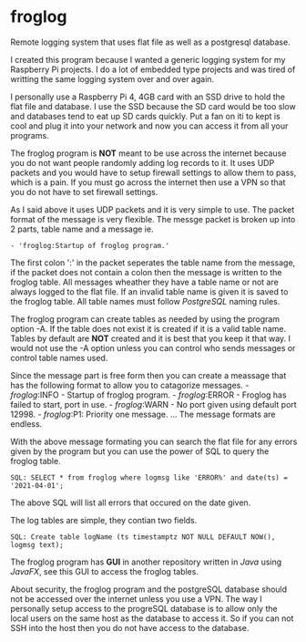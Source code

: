 # froglog
Remote logging system that uses flat file as well as a postgresql database.

I created this program because I wanted a generic logging system for my Raspberry Pi projects.  I do a lot of embedded type projects and was tired of writting the same logging system over and over again.

I personally use a Raspberry Pi 4, 4GB card with an SSD drive to hold the flat file and database.  I use the SSD because the SD card would be too slow and databases tend to eat up SD cards quickly.  Put a fan on iti to kept is cool and plug it into your network and now you can access it from all your programs.

The froglog program is **NOT** meant to be use across the internet because you do not want people randomly adding log records to it.  It uses UDP packets and you would have to setup firewall settings to allow them to pass, which is a pain.  If you must go across the internet then use a VPN so that you do not have to set firewall settings.

As I said above it uses UDP packets and it is very simple to use.  The packet format of the message is very flexible.
The messge packet is broken up into 2 parts, table name and a message ie.

	- 'froglog:Startup of froglog program.'

The first colon ':' in the packet seperates the table name from the message, if the packet does not contain a colon then the message is written to the froglog table.  All messages wheather they have a table name or not are always logged to the flat file.  If an invalid table name is given it is saved to the froglog table.  All table names must follow *PostgreSQL* naming rules.

The froglog program can create tables as needed by using the program option -A. If the table does not exist it is created if it is a valid table name.  Tables by default are **NOT** created and it is best that you keep it that way.  I would not use the -A option unless you can control who sends messages or control table names used.

Since the message part is free form then you can create a meassage that has the following format to allow you to catagorize messages.
	- *froglog*:INFO - Startup of froglog program.
	- *froglog*:ERROR - Froglog has failed to start, port in use.
	- *froglog*:WARN - No port given using default port 12998.
	- *froglog*:P1: Priority one message.
	...
	The message formats are endless.

With the above message formating you can search the flat file for any errors given by the program but you can use the power of SQL to query the froglog table.

	SQL: SELECT * from froglog where logmsg like 'ERROR%' and date(ts) = '2021-04-01';

The above SQL will list all errors that occured on the date given.

The log tables are simple, they contian two fields.

	SQL: Create table logName (ts timestamptz NOT NULL DEFAULT NOW(), logmsg text);

The froglog program has **GUI** in another repository written in *Java* using *JavaFX*, see this GUI to access the froglog tables.

About security, the froglog program and the postgreSQL database should not be accessed over the internet unless you use a VPN.  The way I personally setup access to the progreSQL database is to allow only the local users on the same host as the database to access it.  So if you can not SSH into the host then you do not have access to the database.

